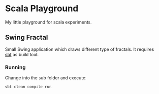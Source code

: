 # Scala Playground
My little playground for scala experiments.

## Swing Fractal
Small Swing application which draws different type of fractals.
It requires [sbt](https://www.scala-sbt.org) as build tool.

### Running
Change into the sub folder and execute:
```
sbt clean compile run
```